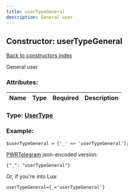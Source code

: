 ```yaml
---
title: userTypeGeneral
description: General user
---
```

## Constructor: userTypeGeneral  
[Back to constructors index](index.md)



General user

### Attributes:

| Name     |    Type       | Required | Description |
|----------|---------------|----------|-------------|



### Type: [UserType](../types/UserType.md)


### Example:

```
$userTypeGeneral = ['_' => 'userTypeGeneral'];
```  

[PWRTelegram](https://pwrtelegram.xyz) json-encoded version:

```
{"_": "userTypeGeneral"}
```


Or, if you're into Lua:  


```
userTypeGeneral={_='userTypeGeneral'}

```


